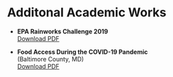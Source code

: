# Additonal Academic Works

- **EPA Rainworks Challenge 2019** <br>
[Download PDF](/DesignBoardp1.pdf)

- **Food Access During the COVID-19 Pandemic** <br>
           (Baltimore County, MD)<br>
[Download PDF](/ZineMap_Peet.pdf)

